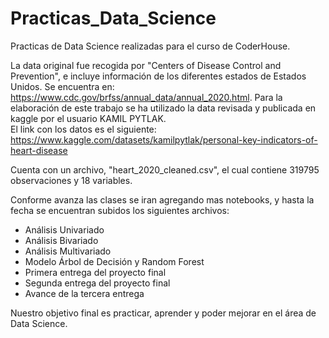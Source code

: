 # Practicas_Data_Science
Practicas de Data Science realizadas para el curso de CoderHouse.

La data original fue recogida por "Centers of Disease Control and Prevention", e incluye información de los diferentes estados de Estados Unidos. Se encuentra en: https://www.cdc.gov/brfss/annual_data/annual_2020.html.
Para la elaboración de este trabajo se ha utilizado la data revisada y publicada en kaggle por el usuario KAMIL PYTLAK.   
El link con los datos es el siguiente: https://www.kaggle.com/datasets/kamilpytlak/personal-key-indicators-of-heart-disease

Cuenta con un archivo, "heart_2020_cleaned.csv", el cual contiene 319795 observaciones y 18 variables.

Conforme avanza las clases se iran agregando mas notebooks, y hasta la fecha se encuentran subidos los siguientes archivos:

-	Análisis Univariado
-	Análisis Bivariado
-	Análisis Multivariado
-	Modelo Árbol de Decisión y Random Forest
-	Primera entrega del proyecto final
- Segunda entrega del proyecto final
- Avance de la tercera entrega

Nuestro objetivo final es practicar, aprender y poder mejorar en el área de Data Science.
